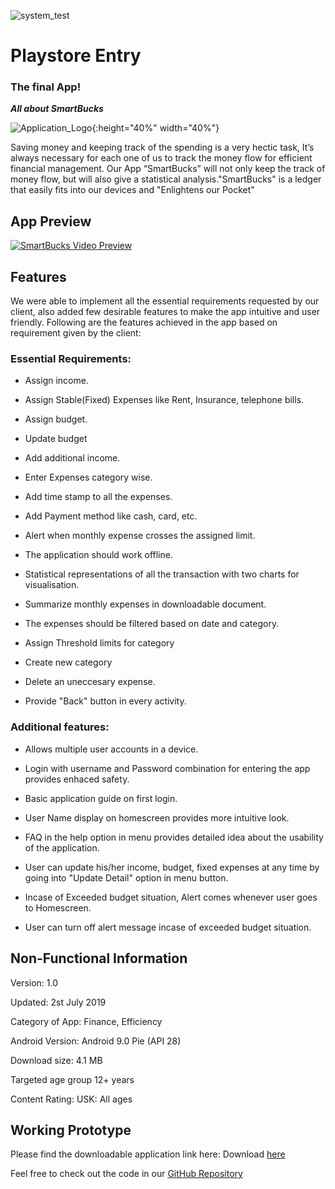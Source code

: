![system_test](http://dudurochatec.com.br/wp-content/uploads/2018/06/google_play_logo.png)

# Playstore Entry 
### The final App!

***All about SmartBucks***

![Application_Logo]({{site.baseurl}}/images/smartlogo.png "smartlogo UML"){:height="40%" width="40%"} 


Saving money and keeping track of the spending is a very hectic task, It’s always necessary for each one of us to track the money flow for efficient financial management. Our App “SmartBucks” will not only keep the track of money flow, but will also give a statistical analysis."SmartBucks" is a ledger that easily fits into our devices and "Enlightens our Pocket"

## App Preview

[![SmartBucks Video Preview]({{site.baseurl}}/images/videoscr.png "SmartBucks Video Screen")](https://drive.google.com/open?id=10kwka7OL5eHDZXvMKICZ0VPODMF1fslq "SmartBucks Video Preview - Click to Watch!")

## Features

We were able to implement all the essential requirements requested by our client, also added few desirable features to make the app intuitive and user friendly. 
Following are the features achieved in the app based on requirement given by the client:

### Essential Requirements:

- Assign income.

- Assign Stable(Fixed) Expenses like Rent, Insurance, telephone bills.
	
- Assign budget.
	
- Update budget
	
- Add additional income.
	
- Enter Expenses category wise.
	
- Add time stamp to all the expenses.
	
- Add Payment method like cash, card, etc.
	
- Alert when monthly expense crosses the assigned limit.

- The application should work offline.

- Statistical representations of all the transaction with two charts for visualisation.

- Summarize monthly expenses in downloadable document.

- The expenses should be filtered based on date and category.

- Assign Threshold limits for category
	
- Create new category
	
- Delete an uneccesary expense.
	
- Provide "Back" button in every activity.
	

### Additional features:

- Allows multiple user accounts in a device.

- Login with username and Password combination for entering the app provides enhaced safety.

- Basic application guide on first login.

- User Name display on homescreen provides more intuitive look.

- FAQ in the help option in menu provides detailed idea about the usability of the application.

- User can update his/her income, budget, fixed expenses at any time by going into "Update Detail" option in menu button.

- Incase of Exceeded budget situation, Alert comes whenever user goes to Homescreen.

- User can turn off alert message incase of exceeded budget situation.



## Non-Functional Information

Version: 1.0

Updated: 2st July 2019

Category of App: Finance, Efficiency

Android Version: Android 9.0 Pie (API 28)

Download size: 4.1 MB

Targeted age group 12+ years

Content Rating: USK: All ages

## Working Prototype

Please find the downloadable application link here: Download [here](https://drive.google.com/open?id=1geO5qblaaKy4UHL3vYVffOUafZN5qed4)

Feel free to check out the code in our [GitHub Repository](https://github.com/DBSE-teaching/isee2019-SmartBucks)
